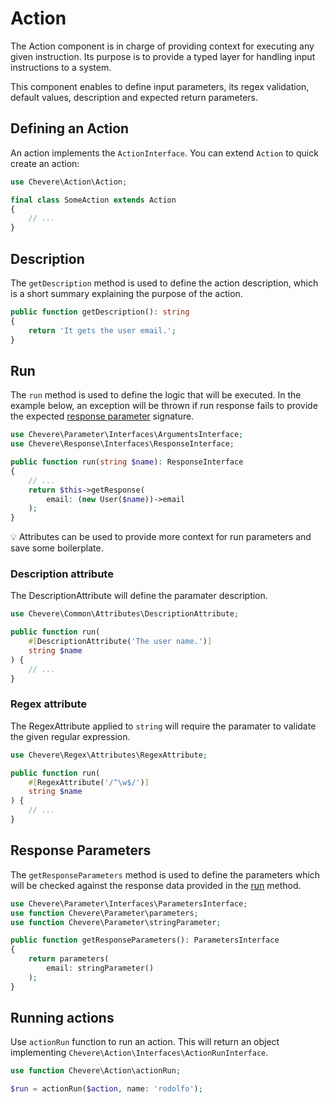 # Action

The Action component is in charge of providing context for executing any given instruction. Its purpose is to provide a typed layer for handling input instructions to a system.

This component enables to define input parameters, its regex validation, default values, description and expected return parameters.

## Defining an Action

An action implements the `ActionInterface`. You can extend `Action` to quick create an action:

```php
use Chevere\Action\Action;

final class SomeAction extends Action
{
    // ...
}
```

## Description

The `getDescription` method is used to define the action description, which is a short summary explaining the purpose of the action.

```php
public function getDescription(): string
{
    return 'It gets the user email.';
}
```

## Run

The `run` method is used to define the logic that will be executed. In the example below, an exception will be thrown if run response fails to provide the expected [response parameter](#response-parameters) signature.

```php
use Chevere\Parameter\Interfaces\ArgumentsInterface;
use Chevere\Response\Interfaces\ResponseInterface;

public function run(string $name): ResponseInterface
{
    // ...
    return $this->getResponse(
        email: (new User($name))->email
    );
}
```

💡 Attributes can be used to provide more context for run parameters and save some boilerplate.

### Description attribute

The DescriptionAttribute will define the paramater description.

```php
use Chevere\Common\Attributes\DescriptionAttribute;

public function run(
    #[DescriptionAttribute('The user name.')]
    string $name
) {
    // ...
}
```

### Regex attribute

The RegexAttribute applied to `string` will require the paramater to validate the given regular expression.

```php
use Chevere\Regex\Attributes\RegexAttribute;

public function run(
    #[RegexAttribute('/^\w$/')]
    string $name
) {
    // ...
}
```

## Response Parameters

The `getResponseParameters` method is used to define the  parameters which will be checked against the response data provided in the [run](#run) method.

```php
use Chevere\Parameter\Interfaces\ParametersInterface;
use function Chevere\Parameter\parameters;
use function Chevere\Parameter\stringParameter;

public function getResponseParameters(): ParametersInterface
{
    return parameters(
        email: stringParameter()
    );
}
```

## Running actions

Use `actionRun` function to run an action. This will return an object implementing `Chevere\Action\Interfaces\ActionRunInterface`.

```php
use function Chevere\Action\actionRun;

$run = actionRun($action, name: 'rodolfo');
```

